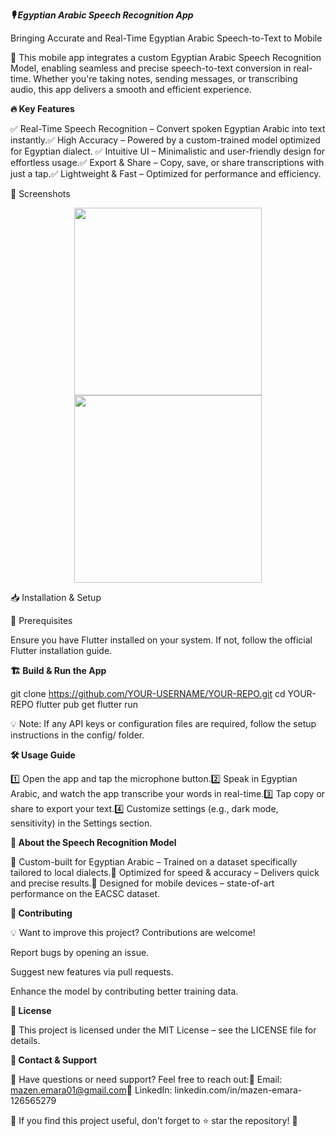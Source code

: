 ***🎙️ Egyptian Arabic Speech Recognition App***

Bringing Accurate and Real-Time Egyptian Arabic Speech-to-Text to Mobile

🚀 This mobile app integrates a custom Egyptian Arabic Speech Recognition Model, enabling seamless and precise speech-to-text conversion in real-time. Whether you're taking notes, sending messages, or transcribing audio, this app delivers a smooth and efficient experience.

**🔥 Key Features**

✅ Real-Time Speech Recognition – Convert spoken Egyptian Arabic into text instantly.✅ High Accuracy – Powered by a custom-trained model optimized for Egyptian dialect. ✅ Intuitive UI – Minimalistic and user-friendly design for effortless usage.✅ Export & Share – Copy, save, or share transcriptions with just a tap.✅ Lightweight & Fast – Optimized for performance and efficiency.

📸 Screenshots

<p align="center">
  <img src="https://github.com/user-attachments/assets/9233058f-6cb4-49c2-833a-f48d83332021" width="300"/>
  <img src="https://github.com/user-attachments/assets/70250acd-1596-4628-adc6-c668e3cc2fd2" width="300"/>
</p>

📥 Installation & Setup

🔧 Prerequisites

Ensure you have Flutter installed on your system. If not, follow the official Flutter installation guide.

**🏗️ Build & Run the App**

git clone https://github.com/YOUR-USERNAME/YOUR-REPO.git
cd YOUR-REPO
flutter pub get
flutter run

💡 Note: If any API keys or configuration files are required, follow the setup instructions in the config/ folder.

**🛠️ Usage Guide**

1️⃣ Open the app and tap the microphone button.2️⃣ Speak in Egyptian Arabic, and watch the app transcribe your words in real-time.3️⃣ Tap copy or share to export your text.4️⃣ Customize settings (e.g., dark mode, sensitivity) in the Settings section.

**🧠 About the Speech Recognition Model**

🔹 Custom-built for Egyptian Arabic – Trained on a dataset specifically tailored to local dialects.🔹 Optimized for speed & accuracy – Delivers quick and precise results.🔹 Designed for mobile devices – state-of-art performance on the EACSC dataset.

**🤝 Contributing**

💡 Want to improve this project? Contributions are welcome!

Report bugs by opening an issue.

Suggest new features via pull requests.

Enhance the model by contributing better training data.

**📜 License**

📝 This project is licensed under the MIT License – see the LICENSE file for details.

**📩 Contact & Support**

💬 Have questions or need support? Feel free to reach out:📧 Email: mazen.emara01@gmail.com🔗 LinkedIn: linkedin.com/in/mazen-emara-126565279

🌟 If you find this project useful, don’t forget to ⭐ star the repository! 🚀
